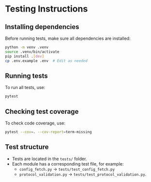 # Testing Instructions

## Installing dependencies
Before running tests, make sure all dependencies are installed:
```bash
python -m venv .venv
source .venv/bin/activate
pip install .[dev]
cp .env.example .env  # Edit as needed
```

## Running tests
To run all tests, use:
```bash
pytest
```

## Checking test coverage
To check code coverage, use:
```bash
pytest --cov=. --cov-report=term-missing
```

## Test structure
- Tests are located in the `tests/` folder.
- Each module has a corresponding test file, for example:
  - `config_fetch.py` -> `tests/test_config_fetch.py`
  - `protocol_validation.py` -> `tests/test_protocol_validation.py`.
